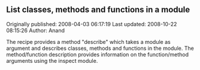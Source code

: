 ## List classes, methods and functions in a module 
Originally published: 2008-04-03 06:17:19 
Last updated: 2008-10-22 08:15:26 
Author: Anand  
 
The recipe provides a method "describe" which takes a module as argument and describes classes, methods and functions in the module. The method/function description provides information on the function/method arguments using the inspect module.
